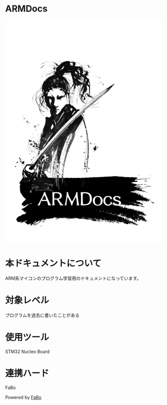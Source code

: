 # ARMDocs

![](/img/title_arm.png)

# 本ドキュメントについて

ARM系マイコンのプログラム学習用のドキュメントになっています。

# 対象レベル

プログラムを過去に書いたことがある

# 使用ツール

STM32 Nucleo Board

# 連携ハード

FaBo


Powered by [FaBo](http://www.fabo.io)